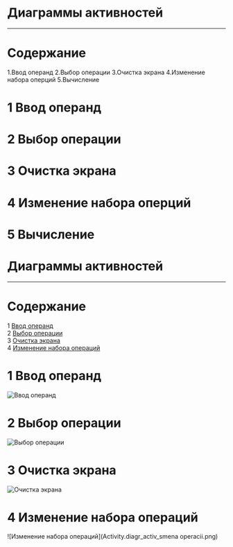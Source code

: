# Диаграммы активностей
---

# Содержание

1.Ввод операнд
2.Выбор операции
3.Очистка экрана
4.Изменение набора оперций
5.Вычисление

# 1 Ввод операнд


# 2 Выбор операции

# 3 Очистка экрана

# 4 Изменение набора оперций

# 5 Вычисление


# Диаграммы активностей
---

# Содержание
1 [Ввод операнд](#oper)  
2 [Выбор операции](#znak)  
3 [Очистка экрана](#clear)  
4 [Изменение набора операций](#change)

<a name="oper"/>

# 1 Ввод операнд
![Ввод операнд](Activity.diagr_activ_vvod_dannyx.png)

<a name="znak"/>

# 2 Выбор операции
![Выбор операции](Activity.diagr_activ_vibor_operacii.png)

<a name="clear"/>

# 3 Очистка экрана
![Очистка экрана](Activity.diagr_activ_udalenie.png)

<a name="change"/>

# 4 Изменение набора операций
![Изменение набора операций](Activity.diagr_activ_smena operacii.png)
